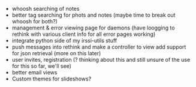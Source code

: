 - whoosh searching of notes
- better tag searching for phots and notes (maybe time to break out whoosh for
  both?)
- management & error viewing page for daemons (have loogging to rethink with
  various client info for all error pages working)
- integrate python side of my irssi-utils stuff
 - push messages into rethink and make a controller to view
     add support for json retrieval (more on this later)
- user invites, registration (? thinking about this and still unsure of the use
  for this so far, we'll see)
- better email views
- Custom themes for slideshows?
